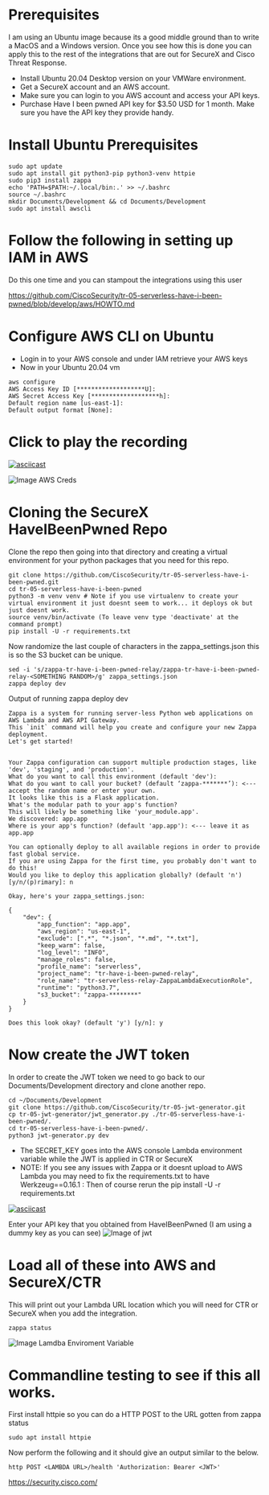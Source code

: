 # Prerequisites
I am using an Ubuntu image because its a good middle ground than to write a MacOS and a Windows version. Once you see how this is done you can apply this to the rest of the integrations that are out for SecureX and Cisco Threat Response.

- Install Ubuntu 20.04 Desktop version on your VMWare environment.
- Get a SecureX account and an AWS account.
- Make sure you can login to you AWS account and access your API keys.
- Purchase Have I been pwned API key for $3.50 USD for 1 month. Make sure you have the API key they provide handy.

# Install Ubuntu Prerequisites
```
sudo apt update
sudo apt install git python3-pip python3-venv httpie
sudo pip3 install zappa
echo 'PATH=$PATH:~/.local/bin:.' >> ~/.bashrc
source ~/.bashrc
mkdir Documents/Development && cd Documents/Development
sudo apt install awscli
```
# Follow the following in setting up IAM in AWS
Do this one time and you can stampout the integrations using this user

https://github.com/CiscoSecurity/tr-05-serverless-have-i-been-pwned/blob/develop/aws/HOWTO.md


# Configure AWS CLI on Ubuntu
- Login in to your AWS console and under IAM retrieve your AWS keys
- Now in your Ubuntu 20.04 vm
```
aws configure
AWS Access Key ID [*******************U]: 
AWS Secret Access Key [*******************h]: 
Default region name [us-east-1]: 
Default output format [None]: 
```

# Click to play the recording
[![asciicast](https://asciinema.org/a/TtkxwEWWducHFJmfklPS6vxqb.svg)](https://asciinema.org/a/TtkxwEWWducHFJmfklPS6vxqb)

![Image AWS Creds](https://github.com/bluecough/SecureX-HaveIBeenPwned/blob/master/img/aws_credentials.png)


# Cloning the SecureX HaveIBeenPwned Repo
Clone the repo then going into that directory and creating a virtual environment for your python packages that you need for this repo.
```
git clone https://github.com/CiscoSecurity/tr-05-serverless-have-i-been-pwned.git
cd tr-05-serverless-have-i-been-pwned
python3 -m venv venv # Note if you use virtualenv to create your virtual environment it just doesnt seem to work... it deploys ok but just doesnt work.
source venv/bin/activate (To leave venv type 'deactivate' at the command prompt)
pip install -U -r requirements.txt
```

Now randomize the last couple of characters in the zappa_settings.json this is so the S3 bucket can be unique.
```
sed -i 's/zappa-tr-have-i-been-pwned-relay/zappa-tr-have-i-been-pwned-relay-<SOMETHING RANDOM>/g' zappa_settings.json
zappa deploy dev
```
Output of running zappa deploy dev
```
Zappa is a system for running server-less Python web applications on AWS Lambda and AWS API Gateway.
This `init` command will help you create and configure your new Zappa deployment.
Let's get started!


Your Zappa configuration can support multiple production stages, like 'dev', 'staging', and 'production'.
What do you want to call this environment (default 'dev'): 
What do you want to call your bucket? (default ‘zappa-*******’): <--- accept the random name or enter your own.
It looks like this is a Flask application.
What's the modular path to your app's function?
This will likely be something like 'your_module.app'.
We discovered: app.app
Where is your app's function? (default 'app.app'): <--- leave it as app.app

You can optionally deploy to all available regions in order to provide fast global service.
If you are using Zappa for the first time, you probably don't want to do this!
Would you like to deploy this application globally? (default 'n') [y/n/(p)rimary]: n

Okay, here's your zappa_settings.json:

{
    "dev": {
        "app_function": "app.app",
        "aws_region": "us-east-1",
        "exclude": [".*", "*.json", "*.md", "*.txt"],
        "keep_warm": false,
        "log_level": "INFO",
        "manage_roles": false,
        "profile_name": "serverless",
        "project_name": "tr-have-i-been-pwned-relay",
        "role_name": "tr-serverless-relay-ZappaLambdaExecutionRole",
        "runtime": "python3.7",
        "s3_bucket": "zappa-********"
    }
}

Does this look okay? (default 'y') [y/n]: y
```
# Now create the JWT token

In order to create the JWT token we need to go back to our Documents/Development directory and clone another repo.

```
cd ~/Documents/Development
git clone https://github.com/CiscoSecurity/tr-05-jwt-generator.git
cp tr-05-jwt-generator/jwt_generator.py ./tr-05-serverless-have-i-been-pwned/.
cd tr-05-serverless-have-i-been-pwned/.
python3 jwt-generator.py dev
```

- The SECRET_KEY goes into the AWS console Lambda environment variable while the JWT is applied in CTR or SecureX
- NOTE: If you see any issues with Zappa or it doesnt upload to AWS Lambda you may need to fix the requirements.txt to have Werkzeug==0.16.1 : Then of course rerun the pip install -U -r requirements.txt

[![asciicast](https://asciinema.org/a/Sg4QwE4Y0TMuXCW5les2FHjoE.svg)](https://asciinema.org/a/Sg4QwE4Y0TMuXCW5les2FHjoE)

Enter your API key that you obtained from HaveIBeenPwned (I am using a dummy key as you can see)
![Image of jwt](https://github.com/bluecough/SecureX-HaveIBeenPwned/blob/master/img/jwtout.png)

# Load all of these into AWS and SecureX/CTR
This will print out your Lambda URL location which you will need for CTR or SecureX when you add the integration.
```
zappa status
```
![Image Lamdba Enviroment Variable](https://github.com/bluecough/SecureX-HaveIBeenPwned/blob/master/img/SECRET_KEY.png)

# Commandline testing to see if this all works.
First install httpie so you can do a HTTP POST to the URL gotten from zappa status
```
sudo apt install httpie
```
Now perform the following and it should give an output similar to the below.
```
http POST <LAMBDA URL>/health 'Authorization: Bearer <JWT>'
```
https://security.cisco.com/
